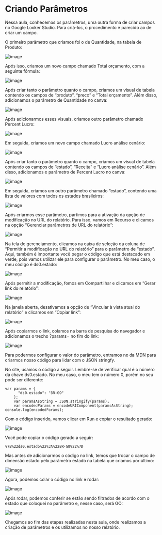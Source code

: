 # Criando Parâmetros

Nessa aula, conhecemos os parâmetros, uma outra forma de criar campos no Google Looker Studio. Para criá-los, o procedimento é parecido ao de criar um campo.

O primeiro parâmetro que criamos foi o de Quantidade, na tabela de Produto:

![image](https://github.com/RonnyldoSilva/Wiki-Ronnyldo/assets/37785171/816d12c7-008e-4e1c-8c33-cad539af8438)

Após isso, criamos um novo campo chamado Total orçamento, com a seguinte fórmula:

![image](https://github.com/RonnyldoSilva/Wiki-Ronnyldo/assets/37785171/b6c6312a-9313-4ab4-bdd3-6782972fe060)

Após criar tanto o parâmetro quanto o campo, criamos um visual de tabela contendo os campos de “produto”, “preco” e “Total orçamento”. Além disso, adicionamos o parâmetro de Quantidade no canva:

![image](https://github.com/RonnyldoSilva/Wiki-Ronnyldo/assets/37785171/56da876e-17fd-4965-8222-23947a29d94f)

Após adicionarmos esses visuais, criamos outro parâmetro chamado Percent Lucro:

![image](https://github.com/RonnyldoSilva/Wiki-Ronnyldo/assets/37785171/f60cbe86-932c-4023-be3d-e027fc3d729c)

Em seguida, criamos um novo campo chamado Lucro análise cenário:

![image](https://github.com/RonnyldoSilva/Wiki-Ronnyldo/assets/37785171/403481f4-b0dc-4be8-bb2b-c38ae27303cc)

Após criar tanto o parâmetro quanto o campo, criamos um visual de tabela contendo os campos de “estado”, “Receita” e “Lucro análise cenário”. Além disso, adicionamos o parâmetro de Percent Lucro no canva:

![image](https://github.com/RonnyldoSilva/Wiki-Ronnyldo/assets/37785171/838c09ab-52ba-4c95-9e3f-2f785a7dc2aa)

Em seguida, criamos um outro parâmetro chamado “estado”, contendo uma lista de valores com todos os estados brasileiros:

![image](https://github.com/RonnyldoSilva/Wiki-Ronnyldo/assets/37785171/1d9e2848-f723-45c1-b8e9-fa877a5010a3)

Após criarmos esse parâmetro, partimos para a ativação da opção de modificação no URL do relatório. Para isso, vamos em Recurso e clicamos na opção “Gerenciar parâmetros de URL do relatório”:

![image](https://github.com/RonnyldoSilva/Wiki-Ronnyldo/assets/37785171/3db6ae79-5f14-485c-bcfe-5dae0a51dd76)

Na tela de gerenciamento, clicamos na caixa de seleção da coluna de “Permitir a modificação no URL do relatório” para o parâmetro de “estado”. Aqui, também é importante você pegar o código que está destacado em verde, pois vamos utilizar ele para configurar o parâmetro. No meu caso, o meu código é ds0.estado:

![image](https://github.com/RonnyldoSilva/Wiki-Ronnyldo/assets/37785171/2b89b72b-7528-4438-baa4-6c41f673a0da)

Após permitir a modificação, fomos em Compartilhar e clicamos em “Gerar link do relatório”:

![image](https://github.com/RonnyldoSilva/Wiki-Ronnyldo/assets/37785171/0c3ce457-42a1-49c5-9329-ebe0bc8c21de)

Na janela aberta, desativamos a opção de “Vincular à vista atual do relatório” e clicamos em “Copiar link”:

![image](https://github.com/RonnyldoSilva/Wiki-Ronnyldo/assets/37785171/003f5e62-b8b1-4a8d-a40d-222e8c9da871)

Após copiarmos o link, colamos na barra de pesquisa do navegador e adicionamos o trecho ?params= no fim do link:

![image](https://github.com/RonnyldoSilva/Wiki-Ronnyldo/assets/37785171/dc868610-a30f-46d7-a616-66d79a63ece8)

Para podermos configurar o valor do parâmetro, entramos no da MDN para criarmos nosso código para lidar com o JSON stringfy.

No site, usamos o código a seguir. Lembre-se de verificar qual é o número da chave ds0.estado. No meu caso, o meu tem o número 0, porém no seu pode ser diferente:

```
var params = {
      "ds0.estado": "BR-GO"
    };
    var paramsAsString = JSON.stringify(params);
    var encodedParams = encodeURIComponent(paramsAsString);
console.log(encodedParams);
```

Com o código inserido, vamos clicar em Run e copiar o resultado gerado:

![image](https://github.com/RonnyldoSilva/Wiki-Ronnyldo/assets/37785171/26b506d5-7d78-4480-9a43-f4d165f8b1ce)

Você pode copiar o código gerado a seguir:

```
%7B%22ds0.estado%22%3A%22BR-GO%22%7D
```

Mas antes de adicionarmos o código no link, temos que trocar o campo de dimensão estado pelo parâmetro estado na tabela que criamos por último:

![image](https://github.com/RonnyldoSilva/Wiki-Ronnyldo/assets/37785171/9a956233-f70d-47b6-aed1-c73347756060)

Agora, podemos colar o código no link e rodar:

![image](https://github.com/RonnyldoSilva/Wiki-Ronnyldo/assets/37785171/36e6ca62-4fb4-4c3c-80f5-29e2479de88e)

Após rodar, podemos conferir se estão sendo filtrados de acordo com o estado que coloquei no parâmetro e, nesse caso, será GO:

![image](https://github.com/RonnyldoSilva/Wiki-Ronnyldo/assets/37785171/a91eab0f-cf32-4fa6-9516-5e1388c25c9f)

Chegamos ao fim das etapas realizadas nesta aula, onde realizamos a criação de parâmetros e os utilizamos no nosso relatório.

